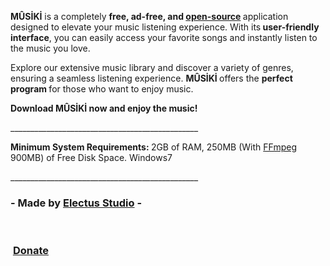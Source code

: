 <p class="text-justify"><strong>MÛSİKİ</strong> is a completely <strong>free, ad-free, and <a href="https://github.com/Electus2000/MUSIKI" target="_blank">open-source</a>&nbsp;</strong>application designed to elevate your music listening experience. With its<strong> user-friendly interface</strong>, you can easily access your favorite songs and instantly listen to the music you love.
</p>
<p class="text-justify">Explore our extensive music library and discover a variety of genres, ensuring a seamless listening experience. <strong>MÛSİKİ </strong>offers the <strong>perfect program&nbsp;</strong>for those who want to enjoy music.
</p>
<p><strong>Download MÛSİKİ now and enjoy the music!</strong></p>
<p class="text-center">_______________________________________________
</p>
<p class="text-justify"><strong>Minimum System Requirements:&nbsp;</strong>2GB of RAM, 250MB (With <a href="https://www.ffmpeg.org/" target="_blank">FFmpeg</a> 900MB)&nbsp;of Free Disk Space. Windows7
</p>
<p class="text-center">_______________________________________________</p>
<h3 class="text-center">- Made by&nbsp;<a href="https://electus-studio.itch.io/" target="_blank">Electus Studio</a>&nbsp;-</h3>
</a>&nbsp;</h3><p></p><h3>&nbsp;<a href="https://electus-studio.itch.io/msk/purchase" target="_blank">Donate</a>&nbsp;</h3>
